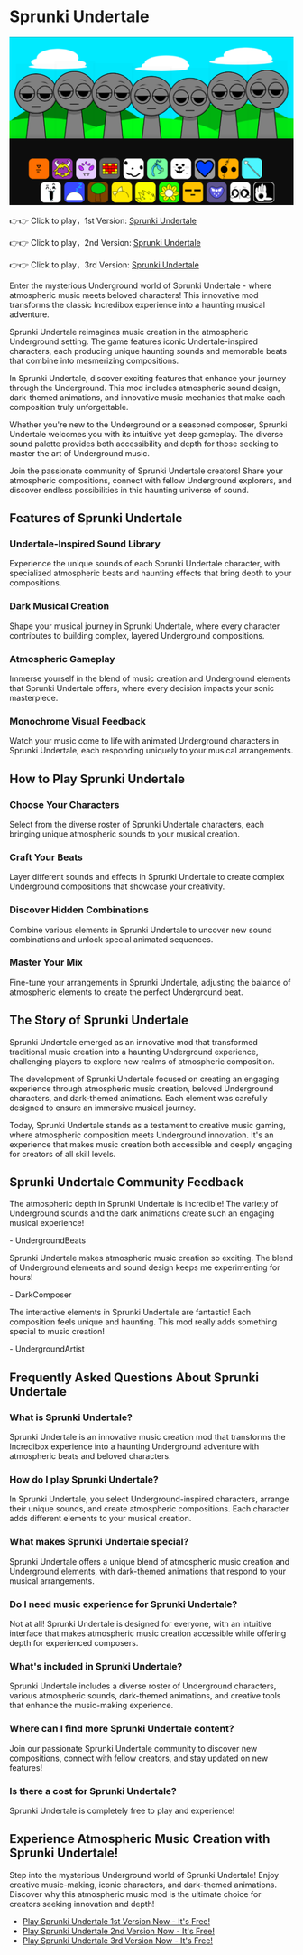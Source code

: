 # Sprunki Undertale

![Sprunki Undertale](https://raw.githubusercontent.com/sprunkiscrunkly/sprunki-undertale/refs/heads/main/sprunki-undertale.png "Sprunki Undertale")

👉👉 Click to play，1st Version: [Sprunki Undertale](https://sprunksters.com/sprunki-undertale/ "Sprunki Undertale")

👉👉 Click to play，2nd Version: [Sprunki Undertale](https://sprunkiscrunkly.com/sprunki-undertale/ "Sprunki Undertale")

👉👉 Click to play，3rd Version: [Sprunki Undertale](https://sprunkipyramixed.com/sprunki-undertale/ "Sprunki Undertale")

Enter the mysterious Underground world of Sprunki Undertale - where atmospheric music meets beloved characters! This innovative mod transforms the classic Incredibox experience into a haunting musical adventure.

Sprunki Undertale reimagines music creation in the atmospheric Underground setting. The game features iconic Undertale-inspired characters, each producing unique haunting sounds and memorable beats that combine into mesmerizing compositions.

In Sprunki Undertale, discover exciting features that enhance your journey through the Underground. This mod includes atmospheric sound design, dark-themed animations, and innovative music mechanics that make each composition truly unforgettable.

Whether you're new to the Underground or a seasoned composer, Sprunki Undertale welcomes you with its intuitive yet deep gameplay. The diverse sound palette provides both accessibility and depth for those seeking to master the art of Underground music.

Join the passionate community of Sprunki Undertale creators! Share your atmospheric compositions, connect with fellow Underground explorers, and discover endless possibilities in this haunting universe of sound.

## Features of Sprunki Undertale

### Undertale-Inspired Sound Library

Experience the unique sounds of each Sprunki Undertale character, with specialized atmospheric beats and haunting effects that bring depth to your compositions.

### Dark Musical Creation

Shape your musical journey in Sprunki Undertale, where every character contributes to building complex, layered Underground compositions.

### Atmospheric Gameplay

Immerse yourself in the blend of music creation and Underground elements that Sprunki Undertale offers, where every decision impacts your sonic masterpiece.

### Monochrome Visual Feedback

Watch your music come to life with animated Underground characters in Sprunki Undertale, each responding uniquely to your musical arrangements.

## How to Play Sprunki Undertale

### Choose Your Characters

Select from the diverse roster of Sprunki Undertale characters, each bringing unique atmospheric sounds to your musical creation.

### Craft Your Beats

Layer different sounds and effects in Sprunki Undertale to create complex Underground compositions that showcase your creativity.

### Discover Hidden Combinations

Combine various elements in Sprunki Undertale to uncover new sound combinations and unlock special animated sequences.

### Master Your Mix

Fine-tune your arrangements in Sprunki Undertale, adjusting the balance of atmospheric elements to create the perfect Underground beat.

## The Story of Sprunki Undertale

Sprunki Undertale emerged as an innovative mod that transformed traditional music creation into a haunting Underground experience, challenging players to explore new realms of atmospheric composition.

The development of Sprunki Undertale focused on creating an engaging experience through atmospheric music creation, beloved Underground characters, and dark-themed animations. Each element was carefully designed to ensure an immersive musical journey.

Today, Sprunki Undertale stands as a testament to creative music gaming, where atmospheric composition meets Underground innovation. It's an experience that makes music creation both accessible and deeply engaging for creators of all skill levels.

## Sprunki Undertale Community Feedback

The atmospheric depth in Sprunki Undertale is incredible! The variety of Underground sounds and the dark animations create such an engaging musical experience!

\- UndergroundBeats

Sprunki Undertale makes atmospheric music creation so exciting. The blend of Underground elements and sound design keeps me experimenting for hours!

\- DarkComposer

The interactive elements in Sprunki Undertale are fantastic! Each composition feels unique and haunting. This mod really adds something special to music creation!

\- UndergroundArtist

## Frequently Asked Questions About Sprunki Undertale

### What is Sprunki Undertale?

Sprunki Undertale is an innovative music creation mod that transforms the Incredibox experience into a haunting Underground adventure with atmospheric beats and beloved characters.

### How do I play Sprunki Undertale?

In Sprunki Undertale, you select Underground-inspired characters, arrange their unique sounds, and create atmospheric compositions. Each character adds different elements to your musical creation.

### What makes Sprunki Undertale special?

Sprunki Undertale offers a unique blend of atmospheric music creation and Underground elements, with dark-themed animations that respond to your musical arrangements.

### Do I need music experience for Sprunki Undertale?

Not at all! Sprunki Undertale is designed for everyone, with an intuitive interface that makes atmospheric music creation accessible while offering depth for experienced composers.

### What's included in Sprunki Undertale?

Sprunki Undertale includes a diverse roster of Underground characters, various atmospheric sounds, dark-themed animations, and creative tools that enhance the music-making experience.

### Where can I find more Sprunki Undertale content?

Join our passionate Sprunki Undertale community to discover new compositions, connect with fellow creators, and stay updated on new features!

### Is there a cost for Sprunki Undertale?

Sprunki Undertale is completely free to play and experience!

## Experience Atmospheric Music Creation with Sprunki Undertale!

Step into the mysterious Underground world of Sprunki Undertale! Enjoy creative music-making, iconic characters, and dark-themed animations. Discover why this atmospheric music mod is the ultimate choice for creators seeking innovation and depth!

- [Play Sprunki Undertale 1st Version Now - It's Free!](https://sprunksters.com/sprunki-undertale/)
- [Play Sprunki Undertale 2nd Version Now - It's Free!](https://sprunkiscrunkly.com/sprunki-undertale/)
- [Play Sprunki Undertale 3rd Version Now - It's Free!](https://sprunkipyramixed.com/sprunki-undertale/)
